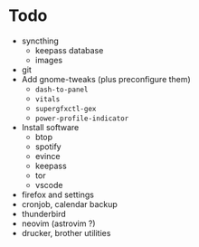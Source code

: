 # Todo

- syncthing
  - keepass database
  - images
- git
- Add gnome-tweaks (plus preconfigure them)
  - `dash-to-panel`
  - `vitals`
  - `supergfxctl-gex`
  - `power-profile-indicator`
- Install software
  - btop
  - spotify
  - evince
  - keepass
  - tor
  - vscode
- firefox and settings
- cronjob, calendar backup
- thunderbird
- neovim (astrovim ?)
- drucker, brother utilities
